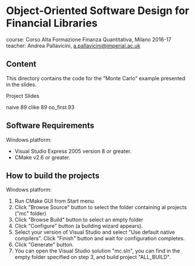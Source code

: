 Object-Oriented Software Design for Financial Libraries
=======================================================

course:  Corso Alta Formazione Finanza Quantitativa, Milano 2016-17
teacher: Andrea Pallavicini, a.pallavicini@imperial.ac.uk

Content
-------

This directory contains the code for the "Monte Carlo" example presented in the slides.

Project                               Slides

naive                                 89
clike                                 89
oo_first                              93

Software Requirements
---------------------

Windows platform:

 - Visual Studio Express 2005 version 8 or greater.
 - CMake v2.6 or greater.
 
How to build the projects
-------------------------

Windows platform:

1. Run CMake GUI from Start menu.
2. Click "Browse Source" button to select the folder containing al projects ("mc" folder)
3. Click "Browse Build" button to select an empty folder
4. Click "Configure" button (a building wizard appears).
5. Select your version of Visual Studio and select "Use default native compilers". Click "Finish" button and wait for configuration completes.
6. Click "Generate" button.
7. You can open the Visual Studio solution "mc.sln", you can find in the empty folder specified on step 3, and build project "ALL_BUILD".
